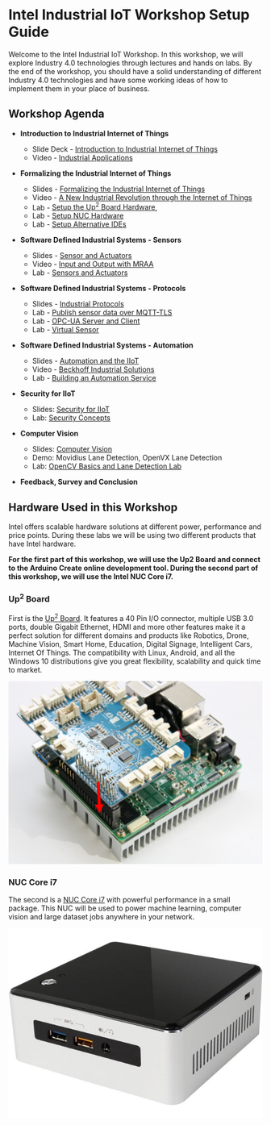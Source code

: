 
# Intel Industrial IoT Workshop Setup Guide
Welcome to the Intel Industrial IoT Workshop. In this workshop, we will explore Industry 4.0 technologies through lectures and hands on labs. By the end of the workshop, you should have a solid understanding of different Industry 4.0 technologies and have some working ideas of how to implement them in your place of business.

## Workshop Agenda
* **Introduction to Industrial Internet of Things**
  - Slide Deck - [Introduction to Industrial Internet of Things](./presentations/01-Introduction-to-the-Industrial-Internet-of-Things.pdf)
  - Video - [Industrial Applications](https://www.intel.com/content/www/us/en/industrial-automation/overview.html)

* **Formalizing the Industrial Internet of Things**
  - Slides - [Formalizing the Industrial Internet of Things](./presentations/02-Software-Defined-Industrial-Systems.pdf)
  - Video - [A New Industrial Revolution through the Internet of Things](https://www.intel.com/content/www/us/en/industrial-automation/industrial-vision-video.html)
  - Lab - [Setup the Up<sup>2</sup> Board Hardware](https://ssg-drd-iot.github.io/lab-up2-setup),
  - Lab - [Setup NUC Hardware](https://ssg-drd-iot.github.io/lab-nuci7-setup)
  - Lab - [Setup Alternative IDEs](https://ssg-drd-iot.github.io/doc-alternative-IDEs)

* **Software Defined Industrial Systems - Sensors**
  - Slides - [Sensor and Actuators](./presentations/03-Sensors-and-Actuators.pptx)
  - Video - [Input and Output with MRAA](https://www.youtube.com/watch?v=hY4HudLuvEM)
  - Lab - [Sensors and Actuators](https://ssg-drd-iot.github.io/toc-sensors)

* **Software Defined Industrial Systems - Protocols**
  - Slides - [Industrial Protocols](./presentations/04-Industrial-Protocols.pptx)
  - Lab - [Publish sensor data over MQTT-TLS](https://ssg-drd-iot.github.io/lab-protocols-mqtt-c)
  - Lab - [OPC-UA Server and Client](https://ssg-drd-iot.github.io/lab-sensors-opc-ua)
  - Lab - [Virtual Sensor](https://ssg-drd-iot.github.io/virtual-sensor)

* **Software Defined Industrial Systems - Automation**
  - Slides - [Automation and the IIoT](./presentations/05-Automation.pptx)
  - Video - [Beckhoff Industrial Solutions](https://www.intel.com/content/www/us/en/industrial-automation/products-and-solutions/intel-beckhoff-industrial-solutions-video.html)
  - Lab - [Building an Automation Service](https://ssg-drd-iot.github.io/lab-iot-automation)

* **Security for IIoT**
  - Slides: [Security for IIoT](./presentations/06-Security-Architecture.pptx)
  - Lab: [Security Concepts](https://ssg-drd-iot.github.io/lab-nuc-security)

* **Computer Vision**
  - Slides: [Computer Vision](./presentations/07-Computer-Vision.pptx)
  - Demo: Movidius Lane Detection, OpenVX Lane Detection
  - Lab: [OpenCV Basics and Lane Detection Lab](https://ssg-drd-iot.github.io/lab-opencv-examples)

* **Feedback, Survey and Conclusion**

## Hardware Used in this Workshop
Intel offers scalable hardware solutions at different power, performance and price points. During these labs we will be using two different products that have Intel hardware.

**For the first part of this workshop, we will use the Up2 Board and connect to the Arduino Create online development tool. During the second part of this workshop, we will use the Intel NUC Core i7.**


### Up<sup>2</sup> Board
First is the [Up<sup>2</sup> Board](http://www.up-board.org/upsquared/). It features a 40 Pin I/O connector, multiple USB 3.0 ports, double Gigabit Ethernet, HDMI and more other features make it a perfect solution for different domains and products like Robotics, Drone, Machine Vision, Smart Home, Education, Digital Signage, Intelligent Cars, Internet Of Things. The compatibility with Linux, Android, and all the Windows 10 distributions give you great flexibility, scalability and quick time to market.

![](images/up2.png)


### NUC Core i7
 The second is a [NUC Core i7](https://www.intel.com/content/www/us/en/products/boards-kits/nuc/kits/nuc5i5ryh.html) with powerful performance in a small package. This NUC will be used to power machine learning, computer vision and large dataset jobs anywhere in your network.

![](./images/nuc.png)
